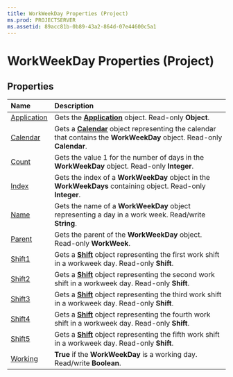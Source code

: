 ```yaml
---
title: WorkWeekDay Properties (Project)
ms.prod: PROJECTSERVER
ms.assetid: 89acc81b-0b89-43a2-864d-07e44600c5a1
---
```



# WorkWeekDay Properties (Project)

## Properties



|**Name**|**Description**|
|:-----|:-----|
|[Application](workweekday-application-property-project.md)|Gets the  **[Application](application-object-project.md)** object. Read-only **Object**.|
|[Calendar](workweekday-calendar-property-project.md)|Gets a  **[Calendar](calendar-object-project.md)** object representing the calendar that contains the **WorkWeekDay** object. Read-only **Calendar**.|
|[Count](workweekday-count-property-project.md)|Gets the value 1 for the number of days in the  **WorkWeekDay** object. Read-only **Integer**.|
|[Index](workweekday-index-property-project.md)|Gets the index of a  **WorkWeekDay** object in the **WorkWeekDays** containing object. Read-only **Integer**.|
|[Name](workweekday-name-property-project.md)|Gets the name of a  **WorkWeekDay** object representing a day in a work week. Read/write **String**.|
|[Parent](workweekday-parent-property-project.md)|Gets the parent of the  **WorkWeekDay** object. Read-only **WorkWeek**.|
|[Shift1](workweekday-shift1-property-project.md)|Gets a  **[Shift](shift-object-project.md)** object representing the first work shift in a workweek day. Read-only **Shift**.|
|[Shift2](workweekday-shift2-property-project.md)|Gets a  **[Shift](shift-object-project.md)** object representing the second work shift in a workweek day. Read-only **Shift**.|
|[Shift3](workweekday-shift3-property-project.md)|Gets a  **[Shift](shift-object-project.md)** object representing the third work shift in a workweek day. Read-only **Shift**.|
|[Shift4](workweekday-shift4-property-project.md)|Gets a  **[Shift](shift-object-project.md)** object representing the fourth work shift in a workweek day. Read-only **Shift**.|
|[Shift5](workweekday-shift5-property-project.md)|Gets a  **[Shift](shift-object-project.md)** object representing the fifth work shift in a workweek day. Read-only **Shift**.|
|[Working](workweekday-working-property-project.md)|**True** if the **WorkWeekDay** is a working day. Read/write **Boolean**.|

